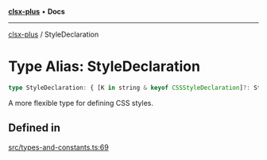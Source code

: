 [**clsx-plus**](README.md) • **Docs**

---

[clsx-plus](README.md) / StyleDeclaration

# Type Alias: StyleDeclaration

```ts
type StyleDeclaration: { [K in string & keyof CSSStyleDeclaration]?: StyleValue };
```

A more flexible type for defining CSS styles.

## Defined in

[src/types-and-constants.ts:69](https://github.com/HoodieCollin/clsx-plus/blob/4d55252443bab37590ad84a6e45f55cb4343cd0f/src/types-and-constants.ts#L69)
